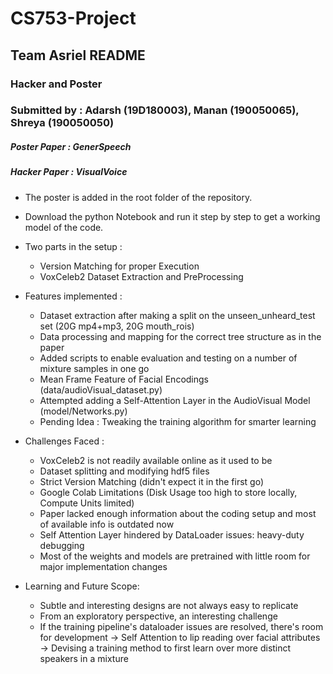 # CS753-Project 

## Team Asriel README 

### Hacker and Poster 
### Submitted by : Adarsh (19D180003), Manan (190050065), Shreya (190050050)



##### Poster Paper : GenerSpeech
##### Hacker Paper : VisualVoice 


* The poster is added in the root folder of the repository.

* Download the python Notebook and run it step by step to get a working model of the code.

* Two parts in the setup :
    - Version Matching for proper Execution
    - VoxCeleb2 Dataset Extraction and PreProcessing 

* Features implemented : 
    - Dataset extraction after making a split on the unseen_unheard_test set (20G mp4+mp3, 20G mouth_rois)
    - Data processing and mapping for the correct tree structure as in the paper 
    - Added scripts to enable evaluation and testing on a number of mixture samples in one go
    - Mean Frame Feature of Facial Encodings (data/audioVisual_dataset.py)
    - Attempted adding a Self-Attention Layer in the AudioVisual Model (model/Networks.py)
    - Pending Idea : Tweaking the training algorithm for smarter learning

* Challenges Faced :
    - VoxCeleb2 is not readily available online as it used to be 
    - Dataset splitting and modifying hdf5 files
    - Strict Version Matching (didn't expect it in the first go)
    - Google Colab Limitations (Disk Usage too high to store locally, Compute Units limited)
    - Paper lacked enough information about the coding setup and most of available info is outdated now
    - Self Attention Layer hindered by DataLoader issues: heavy-duty debugging
    - Most of the weights and models are pretrained with little room for major implementation changes

* Learning and Future Scope:
    - Subtle and interesting designs are not always easy to replicate
    - From an exploratory perspective, an interesting challenge
    - If the training pipeline's dataloader issues are resolved, there's room for development
        -> Self Attention to lip reading over facial attributes
        -> Devising a training method to first learn over more distinct speakers in a mixture

    
        